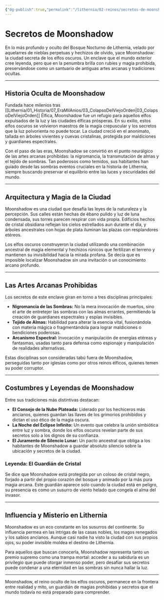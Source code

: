 ```yaml
---
{"dg-publish":true,"permalink":"/lithernia/02-reinos/secretos-de-moonshadow/","title":"Moonshadow","tags":["lithernia","ciudad"]}
---
```


# Secretos de Moonshadow

En lo más profundo y oculto del Bosque Nocturno de Lithernia, velado por aquelarres de nieblas perpetuas y hechizos de olvido, yace Moonshadow: la ciudad secreta de los elfos oscuros. Un enclave que el mundo exterior cree leyenda, pero que en la penumbra brilla con rubíes y magia prohibida, preservándose como un santuario de antiguas artes arcanas y tradiciones ocultas.

---

## Historia Oculta de Moonshadow

Fundada hace milenios tras [[Lithernia/01_Historia/07_EraMilAnios/03_ColapsoDelViejoOrden\|03_ColapsoDelViejoOrden]] Élfica, Moonshadow fue un refugio para aquellos elfos expulsados de la luz y las ciudades élficas prósperas. En su exilio, estos elfos oscuros se volvieron maestros de la magia crepuscular y los secretos que la luz polvorienta no puede tocar. La ciudad creció en el anonimato, tallada en árboles vivientes y cuevas cristalinas, protegida por maldiciones y guardianes espectrales.

Con el paso de las eras, Moonshadow se convirtió en el punto neurálgico de las artes arcanas prohibidas: la nigromancia, la transmutación de almas y el tejido de sombras. Tan poderosos como temidos, sus habitantes han guiado desde las sombras eventos cruciales en la historia de Lithernia, siempre buscando preservar el equilibrio entre las luces y oscuridades del mundo.

---

## Arquitectura y Magia de la Ciudad

Moonshadow es una ciudad que desafía las leyes de la naturaleza y la percepción. Sus calles están hechas de ébano pulido y luz de luna condensada, sus torres parecen respirar con vida propia. Edificios hechos de cristal obsidiana reflejan los cielos estrellados aun durante el día, y árboles ancestrales con hojas de plata iluminan las plazas con resplandores etéreos.

Los elfos oscuros construyeron la ciudad utilizando una combinación ancestral de magia elemental y hechizos rúnicos que fertilizan el terreno y mantienen su invisibilidad hacia la mirada profana. Se decía que es imposible localizar Moonshadow sin una invitación o un conocimiento arcano profundo.

---

## Las Artes Arcanas Prohibidas

Los secretos de este enclave giran en torno a tres disciplinas principales:

- **Nigromancia de las Sombras:** No la mera invocación de muertos, sino el arte de entretejer las sombras con las almas errantes, permitiendo la creación de guardianes espectrales y espías invisibles.  
- **Tejido de Almas:** Habilidad para alterar la esencia vital, fusionándola con materia mágica o fragmentándola para lograr maldiciones o bendiciones poderosas.  
- **Arcanismo Espectral:** Invocación y manipulación de energías etéreas y fantasmas, usadas tanto para defensa como espionaje y manipulación de realidades alternativas.

Estas disciplinas son consideradas tabú fuera de Moonshadow, perseguidas tanto por iglesias como por otros reinos élficos, quienes temen su poder corruptor.

---

## Costumbres y Leyendas de Moonshadow

Entre sus tradiciones más distintivas destacan:

- **El Consejo de la Nube Plateada:** Liderado por los hechiceros más ancianos, quienes guardan las llaves de los grimorios prohibidos y dictan el uso ético de la magia oscura.  
- **La Noche del Eclipse Infinito:** Un evento que celebra la unión simbiótica entre luz y sombra, donde los elfos oscuros revelan parte de sus secretos solo a los dignos de su confianza.  
- **El Juramento de Silencio Lunar:** Un pacto ancestral que obliga a los habitantes de Moonshadow a guardar absoluto silencio sobre la ubicación y secretos de la ciudad.

### Leyenda: El Guardián de Cristal

Se dice que Moonshadow está protegida por un coloso de cristal negro, forjado a partir del propio corazón del bosque y animado por la más pura magia arcana. Este guardián aparece solo cuando la ciudad está en peligro, su presencia es como un susurro de viento helado que congela el alma del invasor.

---

## Influencia y Misterio en Lithernia

Moonshadow es un eco constante en los susurros del continente. Su influencia permea en las intrigas de las casas nobles, los magos renegados y los sabios ancianos. Aunque casi nadie ha visto la ciudad con sus propios ojos, su poder invisible moldea el destino de Lithernia.

Para aquellos que buscan conocerla, Moonshadow representa tanto un premio supremo como una trampa mortal: acceder a su sabiduría es un privilegio que puede otorgar inmenso poder, pero desafiar sus secretos puede condenar a una eternidad en las sombras sin nunca hallar la luz.

---

Moonshadow, el reino oculto de los elfos oscuros, permanece en la frontera entre realidad y mito, un guardián de magias prohibidas y secretos que el mundo todavía no está preparado para comprender.
